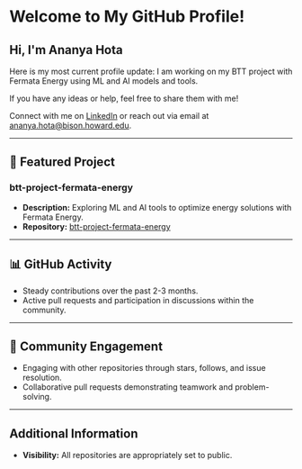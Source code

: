 # Welcome to My GitHub Profile!

## Hi, I'm Ananya Hota

Here is my most current profile update: I am working on my BTT project with Fermata Energy using ML and AI models and tools.

If you have any ideas or help, feel free to share them with me!

Connect with me on [LinkedIn](https://linkedin.com/in/ananyahota) or reach out via email at [ananya.hota@bison.howard.edu](mailto:ananya.hota@bison.howard.edu).

---

## 📂 Featured Project

### **btt-project-fermata-energy**
- **Description:** Exploring ML and AI tools to optimize energy solutions with Fermata Energy.
- **Repository:** [btt-project-fermata-energy](https://github.com/username/btt-project-fermata-energy)

---

## 📊 GitHub Activity
- Steady contributions over the past 2-3 months.
- Active pull requests and participation in discussions within the community.

---

## 👥 Community Engagement
- Engaging with other repositories through stars, follows, and issue resolution.
- Collaborative pull requests demonstrating teamwork and problem-solving.

---

## Additional Information
- **Visibility:** All repositories are appropriately set to public.

